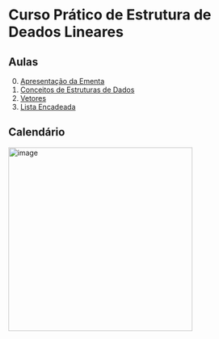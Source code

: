 
# Curso Prático de Estrutura de Deados Lineares

## Aulas

0. [Apresentação da Ementa](/documentacao/curso/aulas/aula01.md#ementa)
1. [Conceitos de Estruturas de Dados](/documentacao/curso/aulas/aula01.md#conceitos-de-estruturas-de-dados)  
2. [Vetores](/documentacao/curso/aulas/aula01.md#vetores)
3. [Lista Encadeada](/documentacao/curso/aulas/aula02.md)

## Calendário

<img width="364" alt="image" src="https://github.com/user-attachments/assets/4333365c-9f2c-4307-bd7a-b8720e539039">



